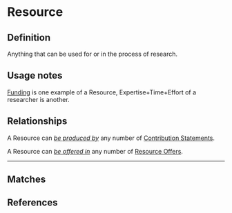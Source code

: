 # Resource

## Definition
Anything that can be used for or in the process of research.

## Usage notes
[Funding](../entities/Funding.md) is one example of a Resource, Expertise+Time+Effort of a researcher is another.

## Relationships
<a name="rel__produced-by">A Resource can *[be produced by](../entities/Contribution_Statement.md#user-content-rel__resource)* any number of [Contribution Statements](../entities/Contribution_Statement.md).</a>

<a name="rel__is-offered-in">A Resource can *[be offered in](../entities/Resource_Offer.md#user-content-rel__resource)* any number of [Resource Offers](../entities/Resource_Offer.md).</a>

---
## Matches


## References
